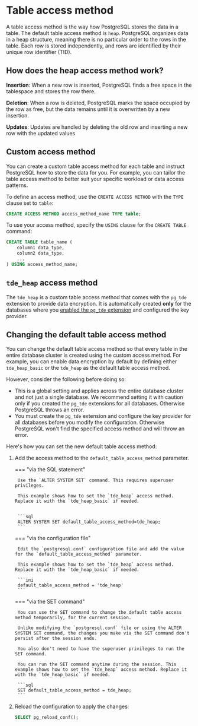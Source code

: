 # Table access method

A table access method is the way how PostgreSQL stores the data in a table. The default table access method is `heap`. PostgreSQL organizes data in a heap structure, meaning there is no particular order to the rows in the table. Each row is stored independently, and rows are identified by their unique row identifier (TID).

## How does the heap access method work?

**Insertion**: When a new row is inserted, PostgreSQL finds a free space in the tablespace and stores the row there.

**Deletion**: When a row is deleted, PostgreSQL marks the space occupied by the row as free, but the data remains until it is overwritten by a new insertion.

**Updates**: Updates are handled by deleting the old row and inserting a new row with the updated values

## Custom access method

You can create a custom table access method for each table and instruct PostgreSQL how to store the data for you. For example, you can tailor the table access method to better suit your specific workload or data access patterns.

To define an access method, use the `CREATE ACCESS METHOD` with the `TYPE` clause set to `table`:

```sql
CREATE ACCESS METHOD access_method_name TYPE table;
```

To use your access method, specify the `USING` clause for the `CREATE TABLE` command:

```sql
CREATE TABLE table_name (
    column1 data_type,
    column2 data_type,
    ...
) USING access_method_name;
```

## `tde_heap` access method

The `tde_heap` is a custom table access method that comes with the `pg_tde` extension to provide data encryption. It is automatically created **only** for the databases where you [enabled the `pg_tde` extension](setup.md) and configured the key provider.


## Changing the default table access method

You can change the default table access method so that every table in the entire database cluster is created using the custom access method. For example, you can enable data encryption by default by defining either `tde_heap_basic` or the  `tde_heap` as the default table access method. 

However, consider the following before doing so:

* This is a global setting and applies across the entire database cluster and not just a single database. We recommend setting it with caution only if you created the `pg_tde` extensions for all databases. Otherwise PostgreSQL throws an error.
* You must create the `pg_tde` extension and configure the key provider for all databases before you modify the configuration. Otherwise PostgreSQL won't find the specified access method and will throw an error.

Here's how you can set the new default table access method:

1. Add the access method to the `default_table_access_method` parameter.        

    === "via the SQL statement"

        Use the `ALTER SYSTEM SET` command. This requires superuser privileges.

        This example shows how to set the `tde_heap` access method. Replace it with the `tde_heap_basic` if needed. 
    

        ```sql
        ALTER SYSTEM SET default_table_access_method=tde_heap;
        ```

    === "via the configuration file"

        Edit the `postgresql.conf` configuration file and add the value for the `default_table_access_method` parameter.
        
        This example shows how to set the `tde_heap` access method. Replace it with the `tde_heap_basic` if needed.

        ```ini
        default_table_access_method = 'tde_heap'
        ```  

    === "via the SET command"

        You can use the SET command to change the default table access method temporarily, for the current session. 
        
        Unlike modifying the `postgresql.conf` file or using the ALTER SYSTEM SET command, the changes you make via the SET command don't persist after the session ends.

        You also don't need to have the superuser privileges to run the SET command.

        You can run the SET command anytime during the session. This example shows how to set the `tde_heap` access method. Replace it with the `tde_heap_basic` if needed.

        ```sql
        SET default_table_access_method = tde_heap;
        ```

2. Reload the configuration to apply the changes:

    ```sql
    SELECT pg_reload_conf();

